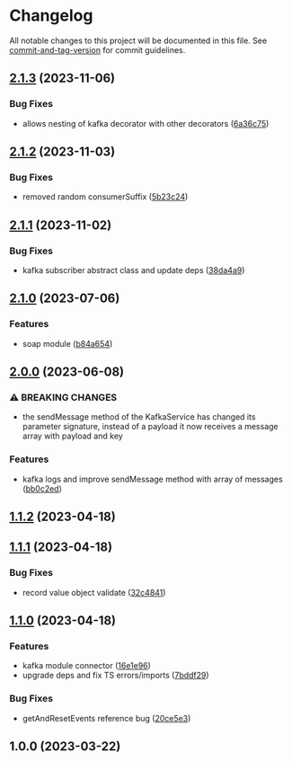 # Changelog

All notable changes to this project will be documented in this file. See [commit-and-tag-version](https://github.com/absolute-version/commit-and-tag-version) for commit guidelines.

## [2.1.3](https://github.com/josemi-next/nestjs-shared/compare/v2.1.2...v2.1.3) (2023-11-06)

### Bug Fixes

- allows nesting of kafka decorator with other decorators ([6a36c75](https://github.com/josemi-next/nestjs-shared/commit/6a36c7514ed15949511521c671d5fccb6f6660f4))

## [2.1.2](https://github.com/josemi-next/nestjs-shared/compare/v2.1.1...v2.1.2) (2023-11-03)

### Bug Fixes

- removed random consumerSuffix ([5b23c24](https://github.com/josemi-next/nestjs-shared/commit/5b23c24721544da495a8c9e14dd25a8c4ac0c862))

## [2.1.1](https://github.com/josemi-next/nestjs-shared/compare/v2.1.0...v2.1.1) (2023-11-02)

### Bug Fixes

- kafka subscriber abstract class and update deps ([38da4a9](https://github.com/josemi-next/nestjs-shared/commit/38da4a958b5c8ee81bd5a596226110f0f3d5050d))

## [2.1.0](https://github.com/josemi-next/nestjs-shared/compare/v2.0.0...v2.1.0) (2023-07-06)

### Features

- soap module ([b84a654](https://github.com/josemi-next/nestjs-shared/commit/b84a654446478e175718aa9e9c47d2bcfb6e1eee))

## [2.0.0](https://github.com/josemi-next/nestjs-shared/compare/v1.1.2...v2.0.0) (2023-06-08)

### ⚠ BREAKING CHANGES

- the sendMessage method of the KafkaService has changed its parameter signature,
  instead of a payload it now receives a message array with payload and key

### Features

- kafka logs and improve sendMessage method with array of messages ([bb0c2ed](https://github.com/josemi-next/nestjs-shared/commit/bb0c2ed4a40fee55919f4b47414721a5fb4b3055))

## [1.1.2](https://github.com/josemi-next/nestjs-shared/compare/v1.1.1...v1.1.2) (2023-04-18)

## [1.1.1](https://github.com/josemi-next/nestjs-shared/compare/v1.1.0...v1.1.1) (2023-04-18)

### Bug Fixes

- record value object validate ([32c4841](https://github.com/josemi-next/nestjs-shared/commit/32c484126c48b59644f80d7ac5a3b5711595d9ef))

## [1.1.0](https://github.com/josemi-next/nestjs-shared/compare/v1.0.0...v1.1.0) (2023-04-18)

### Features

- kafka module connector ([16e1e96](https://github.com/josemi-next/nestjs-shared/commit/16e1e96552aa6a4e48dab76a6fa2af9513d67a8e))
- upgrade deps and fix TS errors/imports ([7bddf29](https://github.com/josemi-next/nestjs-shared/commit/7bddf2957336bcd4f72aded209f7c72a64409fe7))

### Bug Fixes

- getAndResetEvents reference bug ([20ce5e3](https://github.com/josemi-next/nestjs-shared/commit/20ce5e3ee076ed9854922dc5d2dc7916a71196da))

## 1.0.0 (2023-03-22)
